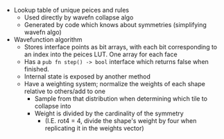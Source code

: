 * Lookup table of unique peices and rules
    * Used directly by wavefn collapse algo
    * Generated by code which knows about symmetries (simplifying wavefn algo)
* Wavefunction algorithm
    * Stores interface points as bit arrays, with each bit 
    corresponding to an index into the peices LUT. One array for each face 
    * Has a `pub fn step() -> bool` interface which returns false when finished. 
    * Internal state is exposed by another method
    * Have a weighting system; normalize the weights of each shape relative to others/add to one
        * Sample from that distribution when determining which tile to collapse into
        * Weight is divided by the cardinality of the symmetry 
            * (I.E. rot4 = 4, divide the shape's weight by four when replicating it in the weights vector)

